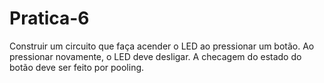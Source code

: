 # Pratica-6
Construir um circuito que faça acender o LED ao pressionar um botão. Ao pressionar novamente, o LED deve desligar. A checagem do estado do botão deve ser feito por pooling. 
